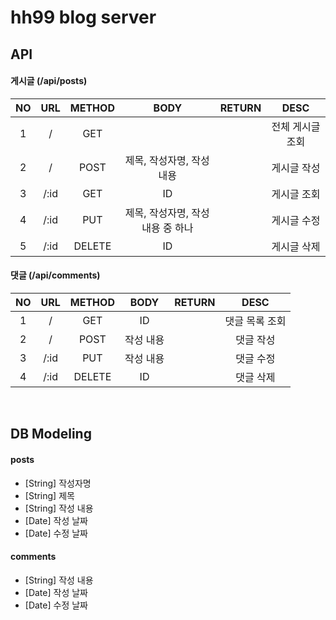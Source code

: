 # hh99 blog server

## API

#### 게시글 (/api/posts)

| NO  | URL  | METHOD |         BODY         | RETURN |   DESC    |
|:---:|:----:|:------:|:--------------------:|:------:|:---------:|
|  1  |  /   |  GET   |                      |        | 전체 게시글 조회 |
|  2  |  /   |  POST  |   제목, 작성자명, 작성 내용    |        |  게시글 작성   |
|  3  | /:id |  GET   |          ID          |        |  게시글 조회   |
|  4  | /:id |  PUT   | 제목, 작성자명, 작성 내용 중 하나 |        |  게시글 수정   |
|  5  | /:id | DELETE |          ID          |        |  게시글 삭제   |  

#### 댓글 (/api/comments)

| NO  | URL  | METHOD | BODY  | RETURN |   DESC   |
|:---:|:----:|:------:|:-----:|:------:|:--------:|
|  1  |  /   |  GET   |  ID   |        | 댓글 목록 조회 |
|  2  |  /   |  POST  | 작성 내용 |        |  댓글 작성   |
|  3  | /:id |  PUT   | 작성 내용 |        |  댓글 수정   |
|  4  | /:id | DELETE |  ID   |        |  댓글 삭제   |

<br/>

## DB Modeling

#### posts

- [String] 작성자명
- [String] 제목
- [String] 작성 내용
- [Date] 작성 날짜
- [Date] 수정 날짜

#### comments

- [String] 작성 내용
- [Date] 작성 날짜
- [Date] 수정 날짜